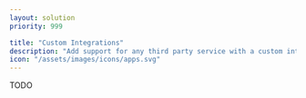 ```yaml
---
layout: solution
priority: 999

title: "Custom Integrations"
description: "Add support for any third party service with a custom integration."
icon: "/assets/images/icons/apps.svg"
---
```


TODO
